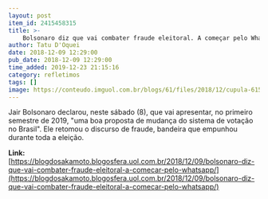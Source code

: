 ```yaml
---
layout: post
item_id: 2415458315
title: >-
    Bolsonaro diz que vai combater fraude eleitoral. A começar pelo WhatsApp?
author: Tatu D'Oquei
date: 2018-12-09 12:29:00
pub_date: 2018-12-09 12:29:00
time_added: 2019-12-23 21:15:16
category: refletimos
tags: []
image: https://conteudo.imguol.com.br/blogs/61/files/2018/12/cupula-615x300.jpg
---
```


Jair Bolsonaro declarou, neste sábado (8), que vai apresentar, no primeiro semestre de 2019, "uma boa proposta de mudança do sistema de votação no Brasil". Ele retomou o discurso de fraude, bandeira que empunhou durante toda a eleição.

**Link:** [https://blogdosakamoto.blogosfera.uol.com.br/2018/12/09/bolsonaro-diz-que-vai-combater-fraude-eleitoral-a-comecar-pelo-whatsapp/](https://blogdosakamoto.blogosfera.uol.com.br/2018/12/09/bolsonaro-diz-que-vai-combater-fraude-eleitoral-a-comecar-pelo-whatsapp/)

